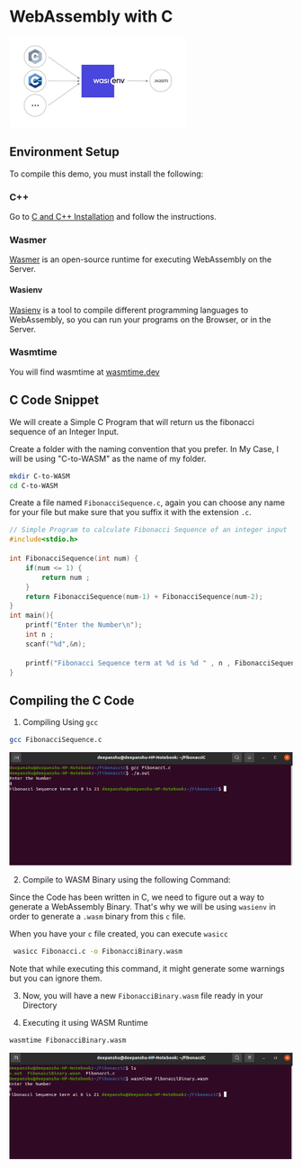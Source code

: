 # WebAssembly with C

![C WebAssembly](static/img/tutorial/CWASI.png?raw=true)

## Environment Setup 

To compile this demo, you must install
the following:

### C++

Go to [C and C++ Installation](https://docs.microsoft.com/en-us/cpp/build/vscpp-step-0-installation?view=msvc-170)
and follow the instructions.

### Wasmer

[Wasmer](https://docs.wasmer.io/) is an open-source runtime for executing WebAssembly on the Server.

#### Wasienv

[Wasienv](https://github.com/wasienv/wasienv) is a tool to compile different programming languages to WebAssembly, so you can run your programs on the Browser, or in the Server.

### Wasmtime

You will find wasmtime at [wasmtime.dev](https://wasmtime.dev/)

## C Code Snippet

We will create a Simple C Program that will return us the fibonacci sequence of an Integer Input.

Create a folder with the naming convention that you prefer. In My Case, I will be using
"C-to-WASM" as the name of my folder.

```bash
mkdir C-to-WASM
cd C-to-WASM
```

Create a file named `FibonacciSequence.c`, again you can choose any name for your file but make sure that you suffix it with the extension `.c`.

```C
// Simple Program to calculate Fibonacci Sequence of an integer input
#include<stdio.h>

int FibonacciSequence(int num) {
    if(num <= 1) {
        return num ;
    }
    return FibonacciSequence(num-1) + FibonacciSequence(num-2);
}
int main(){
    printf("Enter the Number\n");
    int n ;
    scanf("%d",&n);
    
    printf("Fibonacci Sequence term at %d is %d " , n , FibonacciSequence(n));
}
```

## Compiling the C Code

1. Compiling Using `gcc`

```bash
gcc FibonacciSequence.c
```
![C Screenshot1](/static/img/tutorial/CExecutionScreenshot.png?raw=true)

2. Compile to WASM Binary using the following Command:

Since the Code has been written in C, we need to figure out a way to generate a WebAssembly Binary.
That's why we will be using `wasienv` in order to generate a `.wasm` binary from this `c` file.

When you have your `c` file created, you can execute `wasicc`

```bash
 wasicc Fibonacci.c -o FibonacciBinary.wasm
```

Note that while executing this command, it might generate some warnings but you can ignore them.

3. Now, you will have a new `FibonacciBinary.wasm` file ready in your Directory

4. Executing it using WASM Runtime
```bash
wasmtime FibonacciBinary.wasm
```
![C Screenshot2](/static/img/tutorial/CWasmScreenshot.png?raw=true)
